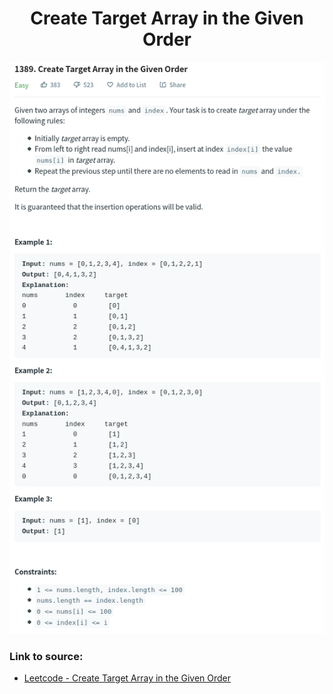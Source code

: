 <h1 align="center">Create Target Array in the Given Order</h1>

![alt text](https://github.com/matthew01lokiet/Algorithmic-exercises/blob/main/z_description_images/Arrays/create_target_array_in_the_given_order.png?raw=true)

### Link to source: 
- <a href="https://leetcode.com/problems/create-target-array-in-the-given-order/">Leetcode - Create Target Array in the Given Order</a>

